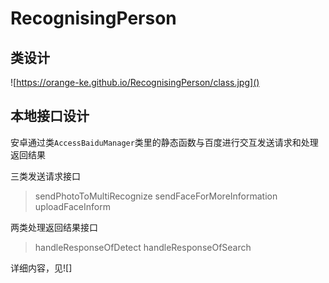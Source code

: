 # RecognisingPerson
## 类设计

![https://orange-ke.github.io/RecognisingPerson/class.jpg]()

## 本地接口设计

安卓通过类`AccessBaiduManager`类里的静态函数与百度进行交互发送请求和处理返回结果

三类发送请求接口

> sendPhotoToMultiRecognize
> sendFaceForMoreInformation
> uploadFaceInform

两类处理返回结果接口

> handleResponseOfDetect
> handleResponseOfSearch

详细内容，见![]
